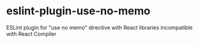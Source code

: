 # eslint-plugin-use-no-memo
ESLint plugin for "use no memo" directive with React libraries incompatible with React Compiler
